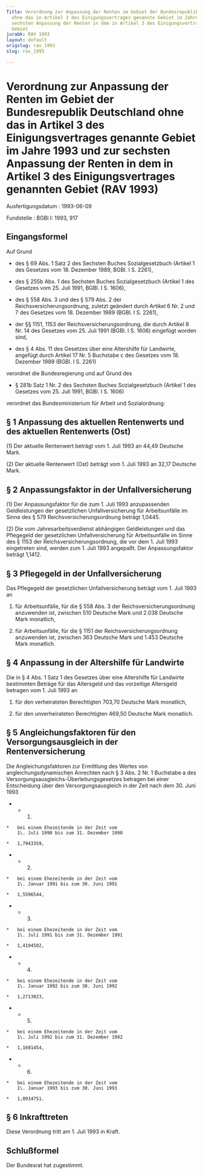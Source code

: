 ```yaml
---
Title: Verordnung zur Anpassung der Renten im Gebiet der Bundesrepublik Deutschland
  ohne das in Artikel 3 des Einigungsvertrages genannte Gebiet im Jahre 1993 und zur
  sechsten Anpassung der Renten in dem in Artikel 3 des Einigungsvertrages genannten
  Gebiet
jurabk: RAV 1993
layout: default
origslug: rav_1993
slug: rav_1993

---
```


# Verordnung zur Anpassung der Renten im Gebiet der Bundesrepublik Deutschland ohne das in Artikel 3 des Einigungsvertrages genannte Gebiet im Jahre 1993 und zur sechsten Anpassung der Renten in dem in Artikel 3 des Einigungsvertrages genannten Gebiet (RAV 1993)

Ausfertigungsdatum
:   1993-06-09

Fundstelle
:   BGBl I: 1993, 917



## Eingangsformel

Auf Grund

-   des § 69 Abs. 1 Satz 2 des Sechsten Buches Sozialgesetzbuch (Artikel 1 des Gesetzes vom 18. Dezember 1989, BGBl. I S. 2261),


-   des § 255b Abs. 1 des Sechsten Buches Sozialgesetzbuch (Artikel 1 des Gesetzes vom 25. Juli 1991, BGBl. I S. 1606),


-   des § 558 Abs. 3 und des § 579 Abs. 2 der Reichsversicherungsordnung, zuletzt geändert durch Artikel 6 Nr. 2 und 7 des Gesetzes vom 18. Dezember 1989 (BGBl. I S. 2261),


-   der §§ 1151, 1153 der Reichsversicherungsordnung, die durch Artikel 8 Nr. 14 des Gesetzes vom 25. Juli 1991 (BGBl. I S. 1606) eingefügt worden sind,


-   des § 4 Abs. 11 des Gesetzes über eine Altershilfe für Landwirte, angefügt durch Artikel 17 Nr. 5 Buchstabe c des Gesetzes vom 18. Dezember 1989 (BGBl. I S. 2261)



verordnet die Bundesregierung und auf Grund des

-   § 281b Satz 1 Nr. 2 des Sechsten Buches Sozialgesetzbuch (Artikel 1 des Gesetzes vom 25. Juli 1991, BGBl. I S. 1606)



verordnet das Bundesministerium für Arbeit und Sozialordnung:


## § 1 Anpassung des aktuellen Rentenwerts und des aktuellen Rentenwerts (Ost)

(1) Der aktuelle Rentenwert beträgt vom 1. Juli 1993 an 44,49 Deutsche Mark.

(2) Der aktuelle Rentenwert (Ost) beträgt vom 1. Juli 1993 an 32,17 Deutsche Mark.


## § 2 Anpassungsfaktor in der Unfallversicherung

(1) Der Anpassungsfaktor für die zum 1. Juli 1993 anzupassenden Geldleistungen der gesetzlichen Unfallversicherung für Arbeitsunfälle im Sinne des § 579 Reichsversicherungsordnung beträgt 1,0445.

(2) Die vom Jahresarbeitsverdienst abhängigen Geldleistungen und das Pflegegeld der gesetzlichen Unfallversicherung für Arbeitsunfälle im Sinne des § 1153 der Reichsversicherungsordnung, die vor dem 1. Juli 1993 eingetreten sind, werden zum 1. Juli 1993 angepaßt. Der Anpassungsfaktor beträgt 1,1412.


## § 3 Pflegegeld in der Unfallversicherung

Das Pflegegeld der gesetzlichen Unfallversicherung beträgt vom 1. Juli 1993 an

1.  für Arbeitsunfälle, für die § 558 Abs. 3 der Reichsversicherungsordnung anzuwenden ist, zwischen 510 Deutsche Mark und 2.038 Deutsche Mark monatlich,


2.  für Arbeitsunfälle, für die § 1151 der Reichsversicherungsordnung anzuwenden ist, zwischen 363 Deutsche Mark und 1.453 Deutsche Mark monatlich.





## § 4 Anpassung in der Altershilfe für Landwirte

Die in § 4 Abs. 1 Satz 1 des Gesetzes über eine Altershilfe für Landwirte bestimmten Beträge für das Altersgeld und das vorzeitige Altersgeld betragen vom 1. Juli 1993 an

1.  für den verheirateten Berechtigten 703,70 Deutsche Mark monatlich,


2.  für den unverheirateten Berechtigten 469,50 Deutsche Mark monatlich.





## § 5 Angleichungsfaktoren für den Versorgungsausgleich in der Rentenversicherung

Die Angleichungsfaktoren zur Ermittlung des Wertes von angleichungsdynamischen Anrechten nach § 3 Abs. 2 Nr. 1 Buchstabe a des Versorgungsausgleichs-Überleitungsgesetzes betragen bei einer Entscheidung über den Versorgungsausgleich in der Zeit nach dem 30. Juni 1993

*    *   1.

    *   bei einem Ehezeitende in der Zeit vom
        1\. Juli 1990 bis zum 31. Dezember 1990

    *   1,7943359,


*    *   2.

    *   bei einem Ehezeitende in der Zeit vom
        1\. Januar 1991 bis zum 30. Juni 1991

    *   1,5596544,


*    *   3.

    *   bei einem Ehezeitende in der Zeit vom
        1\. Juli 1991 bis zum 31. Dezember 1991

    *   1,4194502,


*    *   4.

    *   bei einem Ehezeitende in der Zeit vom
        1\. Januar 1992 bis zum 30. Juni 1992

    *   1,2713023,


*    *   5.

    *   bei einem Ehezeitende in der Zeit vom
        1\. Juli 1992 bis zum 31. Dezember 1992

    *   1,1601454,


*    *   6.

    *   bei einem Ehezeitende in der Zeit vom
        1\. Januar 1993 bis zum 30. Juni 1993

    *   1,0934751.





## § 6 Inkrafttreten

Diese Verordnung tritt am 1. Juli 1993 in Kraft.


## Schlußformel

Der Bundesrat hat zugestimmt.

